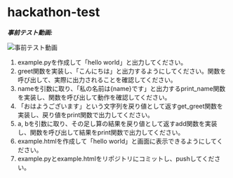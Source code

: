 # hackathon-test

***事前テスト動画:***

![事前テスト動画](https://www.loom.com/share/856bb2ab89f14a29a7915cc5a49012fa?sid=133f2cd3-c387-4f0b-a1e1-f212cf5f0d41)

1. example.pyを作成して「hello world」と出力してください。
2. greet関数を実装し、「こんにちは」と出力するようにしてください。関数を呼び出して、実際に出力されることを確認してください。
3. nameを引数に取り、「私の名前は{name}です」と出力するprint_name関数を実装し、関数を呼び出して動作を確認してください。
4. 「おはようございます」という文字列を戻り値として返すget_greet関数を実装し、戻り値をprint関数で出力してください。
5. a, bを引数に取り、その足し算の結果を戻り値として返すadd関数を実装し、関数を呼び出して結果をprint関数で出力してください。
6. example.htmlを作成して「hello world」と画面に表示できるようにしてください。
7. example.pyとexample.htmlをリポジトリにコミットし、pushしてください。

